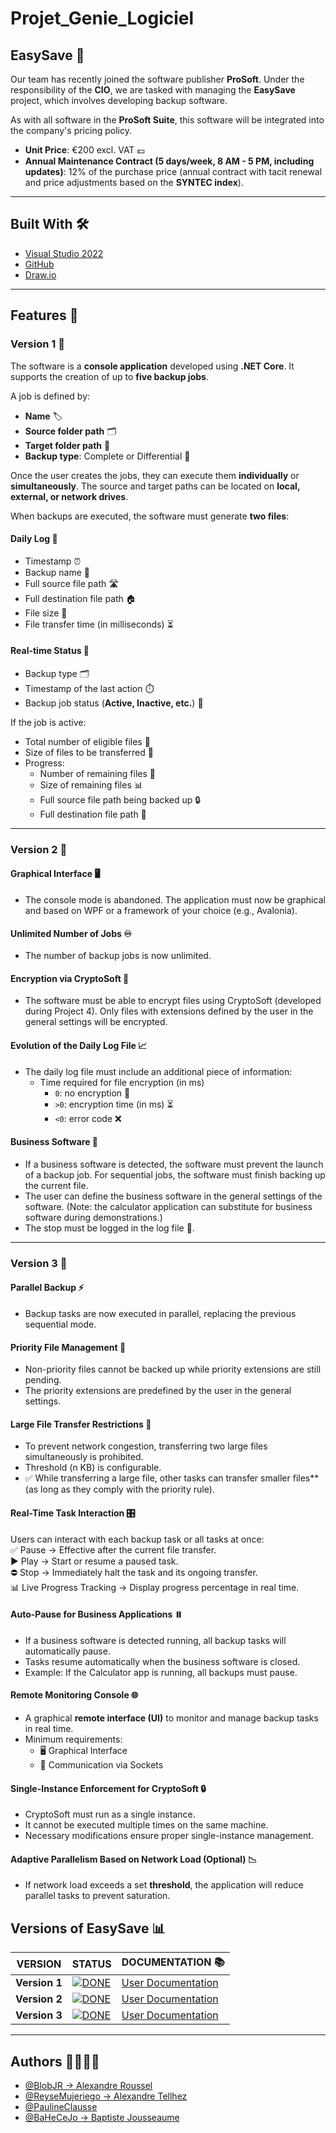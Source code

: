 # Projet_Genie_Logiciel  

## EasySave 🚀

Our team has recently joined the software publisher **ProSoft**. Under the responsibility of the **CIO**, we are tasked with managing the **EasySave** project, which involves developing backup software.  

As with all software in the **ProSoft Suite**, this software will be integrated into the company's pricing policy.  

- **Unit Price**: €200 excl. VAT 💶  
- **Annual Maintenance Contract (5 days/week, 8 AM - 5 PM, including updates)**: 12% of the purchase price (annual contract with tacit renewal and price adjustments based on the **SYNTEC index**).  

---

## Built With 🛠️

- [Visual Studio 2022](https://visualstudio.microsoft.com/fr/vs/)  
- [GitHub](https://github.com/)  
- [Draw.io](https://app.diagrams.net/)  

---

## Features 🌟

### **Version 1** 📜

The software is a **console application** developed using **.NET Core**. It supports the creation of up to **five backup jobs**.  

A job is defined by:  

- **Name** 🏷️  
- **Source folder path** 🗂️  
- **Target folder path** 📁  
- **Backup type**: Complete or Differential 🔄  

Once the user creates the jobs, they can execute them **individually** or **simultaneously**. The source and target paths can be located on **local, external, or network drives**.  

When backups are executed, the software must generate **two files**:

#### **Daily Log 📅**  

- Timestamp ⏰  
- Backup name 📝  
- Full source file path 🛣️  
- Full destination file path 🏠  
- File size 📏  
- File transfer time (in milliseconds) ⏳  

#### **Real-time Status 🔄**  

- Backup type 🗂️  
- Timestamp of the last action ⏱️  
- Backup job status (**Active, Inactive, etc.**) 🚦  

If the job is active:  
- Total number of eligible files 📂  
- Size of files to be transferred 💾  
- Progress:  
  - Number of remaining files 📝  
  - Size of remaining files 📊  
  - Full source file path being backed up 🔒  
  - Full destination file path 🔑  

---

### **Version 2** 🔧

#### **Graphical Interface 🖥️**
- The console mode is abandoned. The application must now be graphical and based on WPF or a framework of your choice (e.g., Avalonia).

#### **Unlimited Number of Jobs ♾️**
- The number of backup jobs is now unlimited.

#### **Encryption via CryptoSoft 🔐**
- The software must be able to encrypt files using CryptoSoft (developed during Project 4). Only files with extensions defined by the user in the general settings will be encrypted.

#### **Evolution of the Daily Log File 📈**
- The daily log file must include an additional piece of information:
  - Time required for file encryption (in ms)
    - `0`: no encryption 🚫
    - `>0`: encryption time (in ms) ⏳
    - `<0`: error code ❌

#### **Business Software 💼**
- If a business software is detected, the software must prevent the launch of a backup job. For sequential jobs, the software must finish backing up the current file.
- The user can define the business software in the general settings of the software. (Note: the calculator application can substitute for business software during demonstrations.)
- The stop must be logged in the log file 📝.

---

### **Version 3** 🚀

#### **Parallel Backup ⚡**
- Backup tasks are now executed in parallel, replacing the previous sequential mode.  

#### **Priority File Management 📂**
- Non-priority files cannot be backed up while priority extensions are still pending.  
- The priority extensions are predefined by the user in the general settings.  

#### **Large File Transfer Restrictions 🚫**
- To prevent network congestion, transferring two large files simultaneously is prohibited.  
- Threshold (n KB) is configurable.  
- ✅ While transferring a large file, other tasks can transfer smaller files** (as long as they comply with the priority rule).  

#### **Real-Time Task Interaction 🎛️** 
Users can interact with each backup task or all tasks at once:  
✅ Pause → Effective after the current file transfer.  
▶️ Play → Start or resume a paused task.  
⛔ Stop → Immediately halt the task and its ongoing transfer.  
📊 Live Progress Tracking → Display progress percentage in real time.  

#### **Auto-Pause for Business Applications ⏸️** 
- If a business software is detected running, all backup tasks will automatically pause.  
- Tasks resume automatically when the business software is closed.  
- Example: If the Calculator app is running, all backups must pause.  

#### **Remote Monitoring Console 🌐**   
- A graphical **remote interface (UI)** to monitor and manage backup tasks in real time.  
- Minimum requirements:  
  - 🖥️ Graphical Interface 
  - 📡 Communication via Sockets 

#### **Single-Instance Enforcement for CryptoSoft 🔒**
- CryptoSoft must run as a single instance.  
- It cannot be executed multiple times on the same machine.  
- Necessary modifications ensure proper single-instance management.  

#### **Adaptive Parallelism Based on Network Load (Optional) 📉**
- If network load exceeds a set **threshold**, the application will reduce parallel tasks to prevent saturation.  



## **Versions of EasySave** 📊

| VERSION  | STATUS | DOCUMENTATION 📚 |
|----------|--------|------------------|
| **Version 1** | [![DONE](https://img.shields.io/badge/DONE-%2328a745?style=flat-square&logo=github)](https://github.com/BlobJR/Projet_Genie_Logiciel/tree/main/Version%201.0/EasySave) | [User Documentation](https://github.com/BlobJR/Projet_Genie_Logiciel/blob/main/Version%201.0/DocUser-Version1.md) |
| **Version 2** | [![DONE](https://img.shields.io/badge/DONE-%2328a745?style=flat-square&logo=github)](https://github.com/BlobJR/Projet_Genie_Logiciel/tree/main/Version%201.0/EasySave) | [User Documentation](https://github.com/BlobJR/Projet_Genie_Logiciel/blob/main/Version%202.0/DocUser-Version2.md) |
| **Version 3** | [![DONE](https://img.shields.io/badge/DONE-%2328a745?style=flat-square&logo=github)](https://github.com/BlobJR/Projet_Genie_Logiciel/tree/main/Version%203.0/EasySave) | [User Documentation](https://github.com/BlobJR/Projet_Genie_Logiciel/blob/main/Version%203.0/DocUser-Version3.md) |

---

## **Authors** 👩‍💻👨‍💻

- [@BlobJR → Alexandre Roussel](https://github.com/BlobJR)  
- [@ReyseMujeriego → Alexandre Tellhez](https://github.com/ReyseMujeriego)  
- [@PaulineClausse](https://github.com/PaulineClausse)  
- [@BaHeCeJo → Baptiste Jousseaume](https://github.com/BaHeCeJo)  
